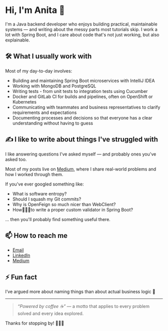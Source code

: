 # Hi, I'm Anita 👋

I'm a Java backend developer who enjoys building practical, maintainable systems — and writing about the messy parts most tutorials skip. I work a lot with Spring Boot, and I care about code that's not just working, but also explainable.

## 🛠️ What I usually work with
Most of my day-to-day involves:
- Building and maintaining Spring Boot microservices with IntelliJ IDEA
- Working with MongoDB and PostgreSQL
- Writing tests - from unit tests to integration tests using Cucumber
- Docker and GitLab CI for builds and pipelines, often on OpenShift or Kubernetes
- Communicating with teammates and business representatives to clarify requirements and expectations
- Documenting processes and decisions so that everyone has a clear understanding without having to guess

## ✍️ I like to write about things I've struggled with
I like answering questions I’ve asked myself — and probably ones you've asked too.

Most of my posts live on [Medium](https://medium.com/@anitalakhadze), where I share real-world problems and how I worked through them. 

If you've ever googled something like:
- What is software entropy?
- Should I squash my Git commits?
- Why is OpenFeign so much nicer than WebClient?
- How🤸🏻‍♀️to write a proper custom validator in Spring Boot?

... then you'll probably find something useful there.

## 📫 How to reach me
- [Email](mailto:talakhadzeani@gmail.com)  
- [LinkedIn](https://www.linkedin.com/in/ani-t-4961b210b/)  
- [Medium](https://medium.com/@anitalakhadze)  

## ⚡️ Fun fact
I’ve argued more about naming things than about actual business logic 🤭

---

> *“Powered by coffee ☕️”* — a motto that applies to every problem solved and every idea explored.

Thanks for stopping by! 🤸🏻‍♀️

<!--
**anitalakhadze/anitalakhadze** is a ✨ _special_ ✨ repository because its `README.md` (this file) appears on your GitHub profile.

Here are some ideas to get you started:

- 🔭 I’m currently working on ...
- 🌱 I’m currently learning ...
- 👯 I’m looking to collaborate on ...
- 🤔 I’m looking for help with ...
- 💬 Ask me about ...
- 📫 How to reach me: ...
- 😄 Pronouns: ...
- ⚡ Fun fact: ...
-->
